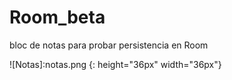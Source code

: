 # Room_beta
bloc de notas para probar persistencia en Room

![Notas]:notas.png
{: height="36px" width="36px"}
